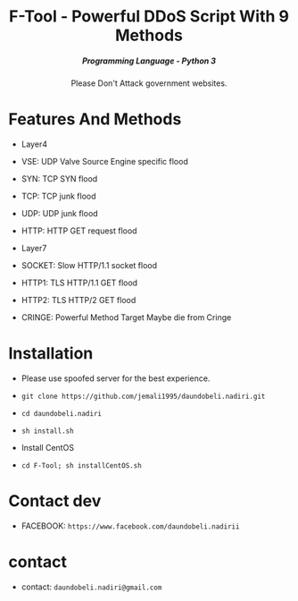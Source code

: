 

<h1 align="center">F-Tool - Powerful DDoS Script With 9 Methods</h1>
<em><h5 align="center">Programming Language - Python 3</h5></em>

<p align="center">Please Don't Attack government websites.</p>

# Features And Methods

* Layer4

* VSE: UDP Valve Source Engine specific flood
* SYN: TCP SYN flood
* TCP: TCP junk flood
* UDP:  UDP junk flood
* HTTP: HTTP GET request flood

* Layer7

* SOCKET: Slow HTTP/1.1 socket flood
* HTTP1: TLS HTTP/1.1 GET flood
* HTTP2: TLS HTTP/2 GET flood
* CRINGE: Powerful Method Target Maybe die from Cringe

# Installation

* Please use spoofed server for the best experience.

* ```git clone https://github.com/jemali1995/daundobeli.nadiri.git```
* ```cd daundobeli.nadiri```
* ```sh install.sh```

* Install CentOS

* ```cd F-Tool; sh installCentOS.sh```



# Contact dev
* FACEBOOK: ```https://www.facebook.com/daundobeli.nadirii```

# contact
* contact: ```daundobeli.nadiri@gmail.com```




